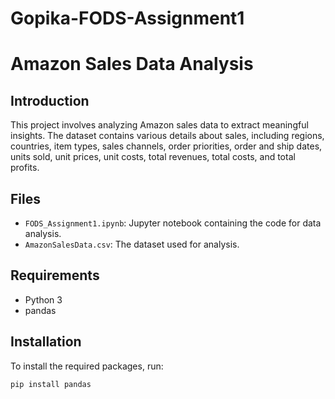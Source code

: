 # Gopika-FODS-Assignment1

# Amazon Sales Data Analysis

## Introduction

This project involves analyzing Amazon sales data to extract meaningful insights. The dataset contains various details about sales, including regions, countries, item types, sales channels, order priorities, order and ship dates, units sold, unit prices, unit costs, total revenues, total costs, and total profits.

## Files

- `FODS_Assignment1.ipynb`: Jupyter notebook containing the code for data analysis.
- `AmazonSalesData.csv`: The dataset used for analysis.

## Requirements

- Python 3
- pandas

## Installation

To install the required packages, run:
```bash
pip install pandas
```
